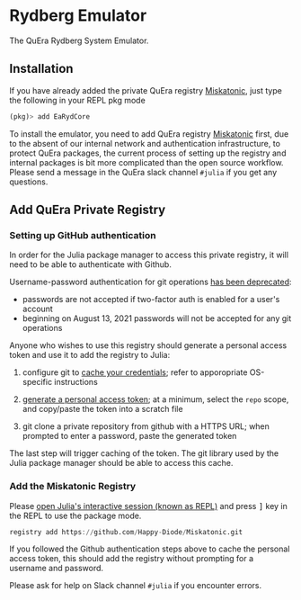 # Rydberg Emulator

The QuEra Rydberg System Emulator.

## Installation

If you have already added the private QuEra registry [Miskatonic](https://github.com/happy-Diode/Miskatonic), just type the following in your REPL pkg mode

```julia
(pkg)> add EaRydCore
```

To install the emulator, you need to add QuEra registry [Miskatonic](https://github.com/happy-Diode/Miskatonic) first, due to the absent of our internal network and authentication infrastructure, to protect QuEra packages, the current process of setting up the registry and internal packages is bit more complicated than the open source
workflow. Please send a message in the QuEra slack channel `#julia` if you get any questions.

## Add QuEra Private Registry

### Setting up GitHub authentication

In order for the Julia package manager to access this private registry, it will need to be able to
authenticate with Github.

Username-password authentication for git operations 
[has been deprecated](https://github.blog/2020-12-15-token-authentication-requirements-for-git-operations/):
- passwords are not accepted if two-factor auth is enabled for a user's account
- beginning on August 13, 2021 passwords will not be accepted for any git operations

Anyone who wishes to use this registry should generate a personal
access token and use it to add the registry to Julia:

1. configure git to [cache your credentials](https://docs.github.com/en/free-pro-team@latest/github/using-git/caching-your-github-credentials-in-git);
   refer to apporopriate OS-specific instructions

2. [generate a personal access token](https://github.com/settings/tokens); at a minimum, select the `repo`
   scope, and copy/paste the token into a scratch file

3. git clone a private repository from github with a HTTPS URL; when prompted to enter a password,
   paste the generated token

The last step will trigger caching of the token. The git library used by the Julia package manager
should be able to access this cache.

### Add the Miskatonic Registry

Please <a href="https://docs.julialang.org/en/v1/manual/getting-started/">open
Julia's interactive session (known as REPL)</a> and press <kbd>]</kbd> key in the REPL to use the package mode.

```jl
registry add https://github.com/Happy-Diode/Miskatonic.git
```

If you followed the Github authentication steps above to cache the personal access token,
this should add the registry without prompting for a username and password.

Please ask for help on Slack channel `#julia` if you encounter errors.
